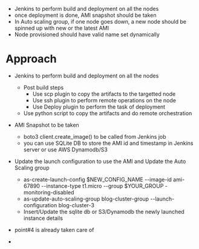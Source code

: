 -	Jenkins to perform build and deployment on all the nodes
-	once deployment is done, AMI snapshot should be taken
-	In Auto scaling group, if one node goes down, a new node should be spinned up with new or the latest AMI
-	Node provisioned should have valid name set dynamically

Approach
========

-	Jenkins to perform build and deployment on all the nodes
	-	Post build steps
		-	Use scp plugin to copy the artifacts to the targetted node
		-	Use ssh plugin to perform remote operations on the node
		-	Use Deploy plugin to perform the task of deployment
	-	Use python script to copy the artifacts and do remote orchestration
-	AMI Snapshot to be taken
	-	boto3 client.create_image() to be called from Jenkins job
	- 	you can use SQLite DB to store the AMI id and timestamp in Jenkins server
		or
		use AWS Dynamodb/S3
-	Update the launch configuration to use the AMI and Update the Auto Scaling group
	-	as-create-launch-config $NEW_CONFIG_NAME --image-id ami-67890 --instance-type t1.micro --group $YOUR_GROUP  -monitoring-disabled
	-	as-update-auto-scaling-group blog-cluster-group --launch-configuration blog-cluster-3
	-	Insert/Update the sqlite db or S3/Dynamodb the newly launched instance details	
-	point#4 is already taken care of
	
-	
